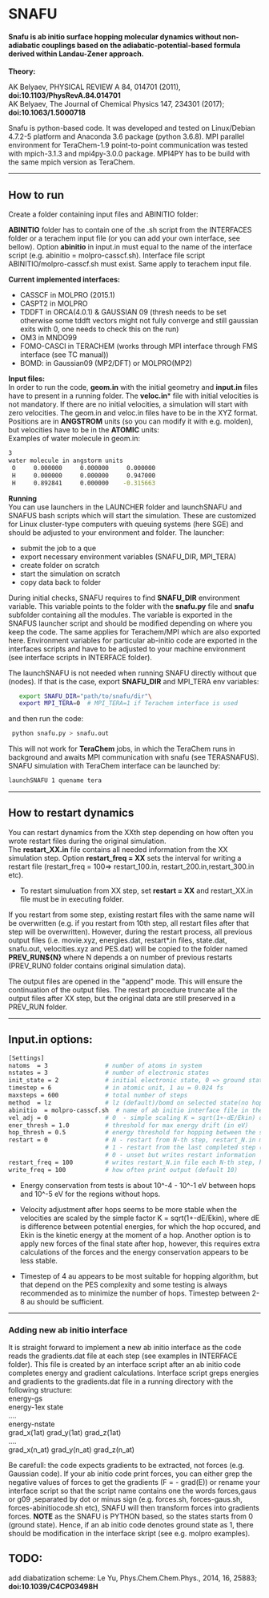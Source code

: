 # SNAFU 

#### Snafu is ab initio surface hopping molecular dynamics without non-adiabatic couplings based on the adiabatic-potential-based formula derived within Landau-Zener approach.

**Theory:** 

AK Belyaev, PHYSICAL REVIEW A 84, 014701 (2011), **doi:10.1103/PhysRevA.84.014701**  
AK Belyaev, The Journal of Chemical Physics 147, 234301 (2017); **doi:10.1063/1.5000718**  


Snafu is python-based code. It was developed and tested on Linux/Debian 4.7.2-5 platform and Anaconda 3.6 package (python 3.6.8). MPI parallel environment for TeraChem-1.9 point-to-point communication was tested with mpich-3.1.3 and mpi4py-3.0.0 package. MPI4PY has to be build with the same mpich version as TeraChem. 

---

## How to run

Create a folder containing input files and ABINITIO folder:    

**ABINITIO** folder has to contain one of the .sh script from the INTERFACES folder or a terachem input file (or you can add your own interface, see bellow). Option **abinitio** in input.in must equal to the name of the interface script (e.g. abinitio = molpro-casscf.sh). Interface file script ABINITIO/molpro-casscf.sh must exist. Same apply to terachem input file.

**Current implemented interfaces:**    
* CASSCF in MOLPRO (2015.1)   
* CASPT2 in MOLPRO   
* TDDFT  in ORCA(4.0.1) & GAUSSIAN 09 (thresh needs to be set otherwise some tddft vectors might not fully converge and still gaussian exits with 0, one needs to check this on the run)  
* OM3    in MNDO99   
* FOMO-CASCI in TERACHEM (works through MPI interface through FMS interface (see TC manual))  
* BOMD: in Gaussian09 (MP2/DFT) or MOLPRO(MP2)  
 
**Input files:**  
In order to run the code, **geom.in** with the initial geometry and **input.in** files have to present in a running folder.
The **veloc.in*** file with initial velocities is not mandatory. If there are no initial velocities, a simulation will start with zero velocities.
The geom.in and veloc.in files have to be in the XYZ format. Positions are in **ANGSTROM** units (so you can modify it with e.g. molden), but velocities have to be in the **ATOMIC** units:  
Examples of water molecule in geom.in:  
```bash
3  
water molecule in angstorm units
 O     0.000000     0.000000     0.000000
 H     0.000000     0.000000     0.947000
 H     0.892841     0.000000    -0.315663  
```
 
**Running**  
You can use launchers in the LAUNCHER folder and launchSNAFU and SNAFUS bash scripts which will start the simulation. These are customized for Linux cluster-type computers with queuing systems (here SGE) and should be adjusted to your environment and folder. 
The launcher:  
- submit the job to a que
- export necessary environment variables (SNAFU_DIR, MPI_TERA)
- create folder on scratch  
- start the simulation on scratch
- copy data back to folder


During initial checks, SNAFU requires to find **SNAFU_DIR** environment variable. This variable points to the folder with the **snafu.py** file and **snafu** subfolder containing all the modules. The variable is exported in the SNAFUS launcher script and should be modified depending on where you keep the code. The same applies for Terachem/MPI which are also exported here. Environment variables for particular ab-initio code are exported in the interfaces scripts and have to be adjusted to your machine environment (see interface scripts in INTERFACE folder).


The launchSNAFU is not needed when running SNAFU directly without que (nodes). If that is the case, export **SNAFU_DIR** and MPI_TERA env variables:  
```bash
   export SNAFU_DIR="path/to/snafu/dir"\
   export MPI_TERA=0  # MPI_TERA=1 if Terachem interface is used  
```  

and then run the code:  
```bash
 python snafu.py > snafu.out
```

This will not work for **TeraChem** jobs, in which the TeraChem runs in background and awaits MPI communication with snafu (see TERASNAFUS). SNAFU simulation with TeraChem interface can be launched by:  
  
```bash
launchSNAFU 1 quename tera
```

---

## How to restart dynamics

You can restart dynamics from the XXth step depending on how often you wrote restart files during the original simulation.  
The **restart_XX.in** file contains all needed information from the XX simulation step. Option **restart_freq = XX** sets the interval for writing a restart file (restart_freq = 100=> restart_100.in, restart_200.in,restart_300.in etc). 

* To restart simuluation from XX step, set **restart = XX** and restart_XX.in file must be in executing folder.

If you restart from some step, existing restart files with the same name will be overwritten (e.g. if you restart from 10th step, all restart files after that step will be overwritten). However, during the restart process, all previous output files (i.e. movie.xyz, energies.dat, restart*.in files, state.dat, snafu.out, velocities.xyz and PES.dat) will be copied to the folder named **PREV_RUN${N}** where N depends a on number of previous restarts (PREV_RUN0 folder contains original simulation data).  

The output files are opened in the "append" mode. This will ensure the continuation of the output files. The restart procedure truncate all the output files after XX step, but the original data are still preserved in a PREV_RUN folder.

---
## Input.in options:
```bash
[Settings]  
natoms  = 3                # number of atoms in system  
nstates = 3                # number of electronic states  
init_state = 2             # initial electronic state, 0 => ground state, 1 => first ex. state  
timestep = 6               # in atomic unit, 1 au = 0.024 fs   
maxsteps = 600             # total number of steps  
method  = lz               # lz (default)/bomd on selected state(no hops allowed)
abinitio  = molpro-casscf.sh  # name of ab initio interface file in the ABINITIO folder
vel_adj = 0                # 0  - simple scaling K = sqrt(1+-dE/Ekin) default, 1- forces from new surface are included into velocity at hop point    
ener_thresh = 1.0          # threshold for max energy drift (in eV)     
hop_thresh = 0.5           # energy threshold for hopping between the states with energy difference less than this (in eV)    
restart = 0                # N - restart from N-th step, restart_N.in must exist
                           # 1 - restart from the last completed step (i.e. restart.in)
                           # 0 - unset but writes restart information
restart_freq = 100         # writes restart_N.in file each N-th step, here N = 100 (100, 200, etc.) (default = 100)  
write_freq = 100           # how often print output (default 10) 
```

* Energy conservation from tests is about 10^-4 - 10^-1 eV between hops  and 10^-5 eV for the regions without hops. 

* Velocity adjustment after hops seems to be more stable when the velocities are scaled by the simple factor K = sqrt(1+-dE/Ekin), where dE is difference between potential energies, for which the hop occured, and Ekin is the kinetic energy at the moment of a hop. Another option is to apply new forces of the final state after hop, however, this requires extra calculations of the forces and the energy conservation appears to be less stable.

* Timestep of 4 au appears to be most suitable for hopping algorithm, but that depend on the PES complexity and some testing is always recommended as to minimize the number of hops. Timestep between 2-8 au should be sufficient.

---

### Adding new ab initio interface  
It is straight forward to implement a new ab initio interface as the code reads the gradients.dat file at each step (see examples in INTERFACE folder). This file is created by an interface script after an ab initio code completes energy and gradient calculations. Interface script greps energies and gradients to the gradients.dat file in a running directory with the following structure:  
energy-gs  
energy-1ex state  
....  
energy-nstate  
grad_x(1at) grad_y(1at) grad_z(1at)  
....  
grad_x(n_at) grad_y(n_at) grad_z(n_at)  

Be carefull: the code expects gradients to be extracted, not forces (e.g. Gaussian code). If your ab initio code print forces, you can either grep the negative values of forces to get the gradients (F = - grad(E)) or rename your interface script so that the script name contains one the words forces,gaus or g09 ,separated by dot or minus sign (e.g. forces.sh, forces-gaus.sh, forces-abinitiocode.sh etc), SNAFU will then transform forces into gradients forces.
**NOTE** as the SNAFU is PYTHON based, so the states starts from 0 (ground state). Hence, if an ab initio code denotes ground state as 1, there should be modification in the interface skript (see e.g. molpro examples). 

## TODO:
add diabatization scheme: Le Yu, Phys.Chem.Chem.Phys., 2014, 16, 25883; **doi:10.1039/C4CP03498H**  
